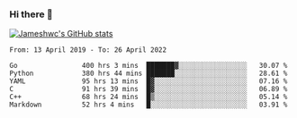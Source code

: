 ### Hi there 👋

[![Jameshwc's GitHub stats](https://github-readme-stats.vercel.app/api?username=jameshwc)](https://github.com/anuraghazra/github-readme-stats)

<!--START_SECTION:waka-->

```text
From: 13 April 2019 - To: 26 April 2022

Go                400 hrs 3 mins  ███████▓░░░░░░░░░░░░░░░░░   30.07 %
Python            380 hrs 44 mins ███████░░░░░░░░░░░░░░░░░░   28.61 %
YAML              95 hrs 13 mins  █▓░░░░░░░░░░░░░░░░░░░░░░░   07.16 %
C                 91 hrs 39 mins  █▓░░░░░░░░░░░░░░░░░░░░░░░   06.89 %
C++               68 hrs 24 mins  █▒░░░░░░░░░░░░░░░░░░░░░░░   05.14 %
Markdown          52 hrs 4 mins   █░░░░░░░░░░░░░░░░░░░░░░░░   03.91 %
```

<!--END_SECTION:waka-->
